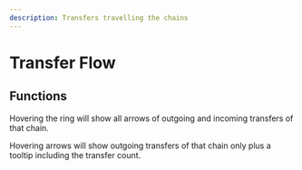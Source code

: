 ```yaml
---
description: Transfers travelling the chains
---
```


# Transfer Flow

## Functions

Hovering the ring will show all arrows of outgoing and incoming transfers of that chain.

Hovering arrows will show outgoing transfers of that chain only plus a tooltip including the transfer count.
